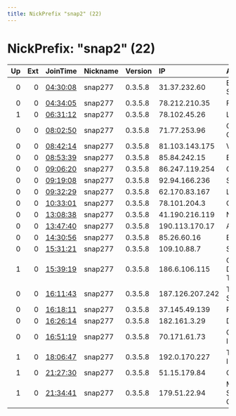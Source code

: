 ```yaml
---
title: NickPrefix "snap2" (22)
---
```


# NickPrefix: "snap2" (22)

|   Up |   Ext | JoinTime                                                                                            | Nickname   | Version   | IP              | AS                                      | CC   |   ORp |   Dirp | OS    | Contact   |   eFamMembers |
|-----:|------:|:----------------------------------------------------------------------------------------------------|:-----------|:----------|:----------------|:----------------------------------------|:-----|------:|-------:|:------|:----------|--------------:|
|    0 |     0 | [04:30:08](https://metrics.torproject.org/rs.html#details/24910915695E29BFB1C0CB410AEE47523AF98B96) | snap277    | 0.3.5.8   | 31.37.232.60    | Bouygues Telecom SA                     | fr   | 35997 |      0 | Linux | None      |             1 |
|    0 |     0 | [04:34:05](https://metrics.torproject.org/rs.html#details/8C006467AF05E87E82CDF48E76D452795930D94B) | snap277    | 0.3.5.8   | 78.212.210.35   | Free SAS                                | fr   | 36209 |      0 | Linux | None      |             1 |
|    1 |     0 | [06:31:12](https://metrics.torproject.org/rs.html#details/9591AAA7CCA9EF7CBE81184D92995E5B56390F17) | snap277    | 0.3.5.8   | 78.102.45.26    | Liberty Global B.V.                     | cz   | 39767 |      0 | Linux | None      |             1 |
|    0 |     0 | [08:02:50](https://metrics.torproject.org/rs.html#details/4BFF78A52DCF6F8F03E51C1C97D4517738926D6A) | snap277    | 0.3.5.8   | 71.77.253.96    | Charter Communications Inc              | us   | 40503 |      0 | Linux | None      |             1 |
|    0 |     0 | [08:42:14](https://metrics.torproject.org/rs.html#details/AD10FDFB6EFBD65E7543510FB7B960F2ED77B73E) | snap277    | 0.3.5.8   | 81.103.143.175  | Virgin Media Limited                    | gb   | 36581 |      0 | Linux | None      |             1 |
|    0 |     0 | [08:53:39](https://metrics.torproject.org/rs.html#details/14E65972D9131A0EF54E3844A97DEA658A821818) | snap277    | 0.3.5.8   | 85.84.242.15    | Euskaltel S.A.                          | es   | 41301 |      0 | Linux | None      |             1 |
|    0 |     0 | [09:06:20](https://metrics.torproject.org/rs.html#details/2BF634D492CA0FA5EE12AF5C895D4F26BAA16729) | snap277    | 0.3.5.8   | 86.247.119.254  | Orange                                  | fr   | 36753 |      0 | Linux | None      |             1 |
|    0 |     0 | [09:19:08](https://metrics.torproject.org/rs.html#details/E11D27BF513607D0D0952CF7AF1B3ADFCE71359C) | snap277    | 0.3.5.8   | 92.94.166.236   | SFR SA                                  | fr   | 46603 |      0 | Linux | None      |             1 |
|    0 |     0 | [09:32:29](https://metrics.torproject.org/rs.html#details/4D32200D2249A35EF697AC5F8CBB1F653D95B05D) | snap277    | 0.3.5.8   | 62.170.83.167   | Linkem spa                              | it   | 44865 |      0 | Linux | None      |             1 |
|    0 |     0 | [10:33:01](https://metrics.torproject.org/rs.html#details/1A91271AF9765E77DB497FE46154C3946486BA08) | snap277    | 0.3.5.8   | 78.101.204.3    | Ooredoo Q.S.C.                          | qa   | 42241 |      0 | Linux | None      |             1 |
|    0 |     0 | [13:08:38](https://metrics.torproject.org/rs.html#details/947EB7EA05206D221E875F0D039B4F73777E0DBB) | snap277    | 0.3.5.8   | 41.190.216.119  | None                                    | ug   | 40955 |      0 | Linux | None      |             1 |
|    0 |     0 | [13:47:40](https://metrics.torproject.org/rs.html#details/5D9F9B73E071D444DB217A32403FD1BA511223C7) | snap277    | 0.3.5.8   | 190.113.170.17  | ARLINK S.A.                             | ar   | 45003 |      0 | Linux | None      |             1 |
|    0 |     0 | [14:30:56](https://metrics.torproject.org/rs.html#details/4D018F7EA2D5793FEAE6B363B8995C2FC35906D5) | snap277    | 0.3.5.8   | 85.26.60.16     | Brutele SC                              | be   | 40091 |      0 | Linux | None      |             1 |
|    0 |     0 | [15:31:21](https://metrics.torproject.org/rs.html#details/7F7972BBFCB3BDA114D6E8D08F79A77DD86F986E) | snap277    | 0.3.5.8   | 109.10.88.7     | SFR SA                                  | fr   | 44591 |      0 | Linux | None      |             1 |
|    1 |     0 | [15:39:19](https://metrics.torproject.org/rs.html#details/C1E1F7EE74EC7C233A725DA9905E00A7F84B3F85) | snap277    | 0.3.5.8   | 186.6.106.115   | Compau00F1u00EDa Dominicana de Telu00   | do   | 39313 |      0 | Linux | None      |             1 |
|    0 |     0 | [16:11:43](https://metrics.torproject.org/rs.html#details/5A770AF0D574ED7B3D87B0D9774DCD195AE271D6) | snap277    | 0.3.5.8   | 187.126.207.242 | Telemar Norte Leste S.A.                | br   | 43691 |      0 | Linux | None      |             1 |
|    0 |     0 | [16:18:11](https://metrics.torproject.org/rs.html#details/9B32CDF10E7F2B43335261BE135DD7B1DC997877) | snap277    | 0.3.5.8   | 37.145.49.139   | PVimpelCom                              | ru   | 39375 |      0 | Linux | None      |             1 |
|    0 |     0 | [16:26:14](https://metrics.torproject.org/rs.html#details/B7BB624A18F1F21839BA59EAD7E250A9982183BD) | snap277    | 0.3.5.8   | 182.161.3.29    | Dialog Axiata PLC.                      | lk   | 37539 |      0 | Linux | None      |             1 |
|    0 |     0 | [16:51:19](https://metrics.torproject.org/rs.html#details/520F255D0857D7933467D96DFDC0B63BFFF3C8D7) | snap277    | 0.3.5.8   | 70.171.61.73    | Cox Communications Inc.                 | us   | 40075 |      0 | Linux | None      |             1 |
|    1 |     0 | [18:06:47](https://metrics.torproject.org/rs.html#details/157AE2FB469FB4CA68EE9391DC58F1A5C5A57BCB) | snap277    | 0.3.5.8   | 192.0.170.227   | TekSavvy Solutions, Inc.                | ca   | 38389 |      0 | Linux | None      |             1 |
|    1 |     0 | [21:27:30](https://metrics.torproject.org/rs.html#details/9D2E686FCF5BFA44D767EAB4634D8029FA5EEF79) | snap277    | 0.3.5.8   | 51.15.179.84    | Online S.a.s.                           | fr   | 38515 |      0 | Linux | None      |             1 |
|    1 |     0 | [21:34:41](https://metrics.torproject.org/rs.html#details/07CC47DB8C786E1DBA4B1E6B91C58F898992F4CF) | snap277    | 0.3.5.8   | 179.51.22.94    | MILLICOM CABLE EL SALVADOR S.A. DE C.V. | sv   | 36685 |      0 | Linux | None      |             1 |
